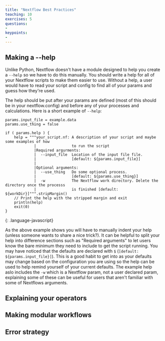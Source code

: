 ```yaml
---
title: "Nextflow Best Practices"
teaching: 10
exercises: 5
questions:
-
keypoints:
-
---
```

## Making a --help
Unlike Python, Nextflow doesn't have a module designed to help you create a `--help` so we have to do this manually.
You should write a help for all of your Nextflow scripts to make them easier to use.
Without a help, a user would have to read your script and config to find all of your params and guess how they're used.

The help should be put after your params are defined (most of this should be in your nextflow.config) and before any of your processes and calculations.
Here is a short example of `--help`:

```
params.input_file = example.data
params.use_thing = false

if ( params.help ) {
    help = """your_script.nf: A description of your script and maybe some examples of how
             |                to run the script
             |Required argurments:
             |  --input_file  Location of the input file file.
             |                [default: ${params.input_file}]
             |
             |Optional arguments:
             |  --use_thing   Do some optional process.
             |                [default: ${params.use_thing}]
             |  -w            The Nextflow work directory. Delete the directory once the processs
             |                is finished [default: ${workDir}]""".stripMargin()
    // Print the help with the stripped margin and exit
    println(help)
    exit(0)
}
```
{: .language-javascript}

As the above example shows you will have to manually indent your help (unless someone wants to share a nice trick?).
It can be helpful to split your help into difference sections such as "Required arguments" to let users know the bare minimum they need to include to get the script running.
You may have noticed that the defaults are declared with `$` (`[default: ${params.input_file}]`).
This is a good habit to get into as your defaults may change based on the configuration you are using so the help can be used to help remind yourself of your current defaults.
The example help aslo includes the `-w` which is a Nextflow param, not a user declared param, explaining some of these can be useful for users that aren't familiar with some of Nextflows arguments.

## Explaining your operators

## Making modular workflows

## Error strategy
